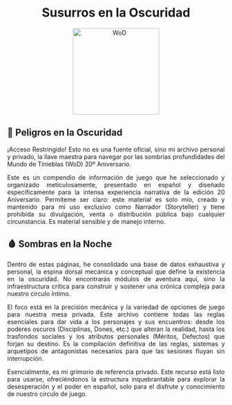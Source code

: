 <div align="center">

# Susurros en la Oscuridad

<img width="200" height="200" alt="WoD" src="https://github.com/user-attachments/assets/a5a9a930-f534-40e8-8283-6b1f68cc33d1" />
<p></p>

</div>

<div align="justify">
<p>
  
## 🖤 Peligros en la Oscuridad

¡Acceso Restringido! Esto no es una fuente oficial, sino mi archivo personal y privado, la llave maestra para navegar por las sombrías profundidades del Mundo de Tinieblas (WoD) 20º Aniversario.

Este es un compendio de información de juego que he seleccionado y organizado meticulosamente, presentado en español y diseñado específicamente para la intensa experiencia narrativa de la edición 20 Aniversario. Permíteme ser claro: este material es solo mío, creado y mantenido para mi uso exclusivo como Narrador (Storyteller) y tiene prohibida su divulgación, venta o distribución pública bajo cualquier circunstancia. Es material sensible y de manejo interno.

## 🩸 Sombras en la Noche

Dentro de estas páginas, he consolidado una base de datos exhaustiva y personal, la espina dorsal mecánica y conceptual que define la existencia en la oscuridad. No encontrarás módulos de aventura aquí, sino la infraestructura crítica para construir y sostener una crónica compleja para nuestro círculo íntimo.

El foco está en la precisión mecánica y la variedad de opciones de juego para nuestra mesa privada. Este archivo contiene todas las reglas esenciales para dar vida a los personajes y sus encuentros: desde los poderes oscuros (Disciplinas, Dones, etc.) que alteran la realidad, hasta los trasfondos sociales y los atributos personales (Méritos, Defectos) que forjan su destino. Es la compilación definitiva de las reglas, sistemas y arquetipos de antagonistas necesarios para que las sesiones fluyan sin interrupción.

Esencialmente, es mi grimorio de referencia privado. Este recurso está listo para usarse, ofreciéndonos la estructura inquebrantable para explorar la desesperación y el poder en español, solo para el disfrute y conocimiento de nuestro círculo de juego.
</p>
</div>
